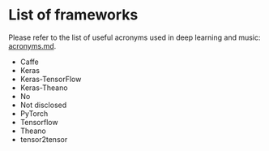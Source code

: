 # List of frameworks

Please refer to the list of useful acronyms used in deep learning and music: [acronyms.md](acronyms.md).

- Caffe
- Keras
- Keras-TensorFlow
- Keras-Theano
- No
- Not disclosed
- PyTorch
- Tensorflow
- Theano
- tensor2tensor
